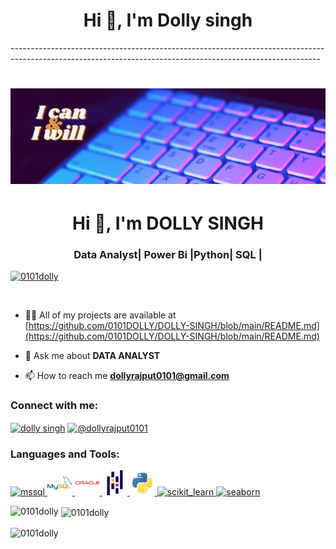 <h1 align="center">Hi 👋, I'm Dolly singh</h1>
-----------------------------------------------------------------------------------------------------------------------------------------------------------
<h1 align="center">
 <img src="https://github.com/princekr301/princekr301/blob/main/Linkedin_Heading.png" />
</h1>


<h1 align="center">Hi 👋, I'm DOLLY SINGH</h1>
<h3 align="center">Data Analyst| Power Bi |Python| SQL |</h3>

<p align="left"> <a href="https://github.com/ryo-ma/github-profile-trophy"><img src="https://github-profile-trophy.vercel.app/?username=0101dolly" alt="0101dolly" /></a> </p>

<p align="left"> <a href="https://twitter.com/" target="blank"><img src="https://img.shields.io/twitter/follow/?logo=twitter&style=for-the-badge" alt="" /></a> </p>

- 👨‍💻 All of my projects are available at [https://github.com/0101DOLLY/DOLLY-SINGH/blob/main/README.md](https://github.com/0101DOLLY/DOLLY-SINGH/blob/main/README.md)

- 💬 Ask me about **DATA ANALYST**

- 📫 How to reach me **dollyrajput0101@gmail.com**

<h3 align="left">Connect with me:</h3>
<p align="left">
<a href="https://linkedin.com/in/dolly singh" target="blank"><img align="center" src="https://raw.githubusercontent.com/rahuldkjain/github-profile-readme-generator/master/src/images/icons/Social/linked-in-alt.svg" alt="dolly singh" height="30" width="40" /></a>
<a href="https://www.hackerrank.com/@dollyrajput0101" target="blank"><img align="center" src="https://raw.githubusercontent.com/rahuldkjain/github-profile-readme-generator/master/src/images/icons/Social/hackerrank.svg" alt="@dollyrajput0101" height="30" width="40" /></a>
</p>

<h3 align="left">Languages and Tools:</h3>
<p align="left"> <a href="https://www.microsoft.com/en-us/sql-server" target="_blank" rel="noreferrer"> <img src="https://www.svgrepo.com/show/303229/microsoft-sql-server-logo.svg" alt="mssql" width="40" height="40"/> </a> <a href="https://www.mysql.com/" target="_blank" rel="noreferrer"> <img src="https://raw.githubusercontent.com/devicons/devicon/master/icons/mysql/mysql-original-wordmark.svg" alt="mysql" width="40" height="40"/> </a> <a href="https://www.oracle.com/" target="_blank" rel="noreferrer"> <img src="https://raw.githubusercontent.com/devicons/devicon/master/icons/oracle/oracle-original.svg" alt="oracle" width="40" height="40"/> </a> <a href="https://pandas.pydata.org/" target="_blank" rel="noreferrer"> <img src="https://raw.githubusercontent.com/devicons/devicon/2ae2a900d2f041da66e950e4d48052658d850630/icons/pandas/pandas-original.svg" alt="pandas" width="40" height="40"/> </a> <a href="https://www.python.org" target="_blank" rel="noreferrer"> <img src="https://raw.githubusercontent.com/devicons/devicon/master/icons/python/python-original.svg" alt="python" width="40" height="40"/> </a> <a href="https://scikit-learn.org/" target="_blank" rel="noreferrer"> <img src="https://upload.wikimedia.org/wikipedia/commons/0/05/Scikit_learn_logo_small.svg" alt="scikit_learn" width="40" height="40"/> </a> <a href="https://seaborn.pydata.org/" target="_blank" rel="noreferrer"> <img src="https://seaborn.pydata.org/_images/logo-mark-lightbg.svg" alt="seaborn" width="40" height="40"/> </a> </p>

<p><img align="left" src="https://github-readme-stats.vercel.app/api/top-langs?username=0101dolly&show_icons=true&locale=en&layout=compact" alt="0101dolly" /></p>

<p>&nbsp;<img align="center" src="https://github-readme-stats.vercel.app/api?username=0101dolly&show_icons=true&locale=en" alt="0101dolly" /></p>

<p><img align="center" src="https://github-readme-streak-stats.herokuapp.com/?user=0101dolly&" alt="0101dolly" /></p>
